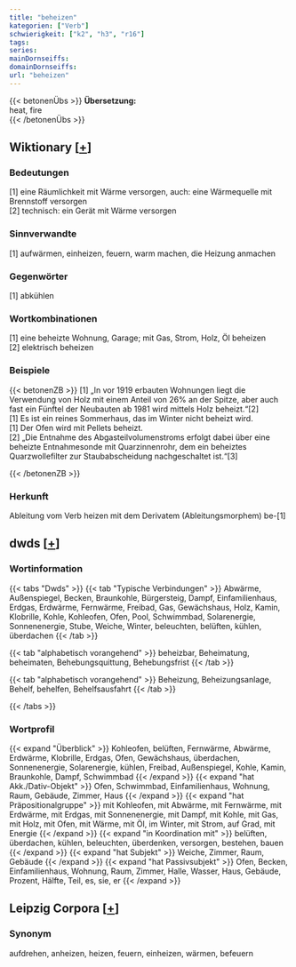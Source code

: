 ```yaml
---
title: "beheizen"
kategorien: ["Verb"]
schwierigkeit: ["k2", "h3", "r16"]
tags:
series:
mainDornseiffs:
domainDornseiffs:
url: "beheizen"
---
```


{{< betonenÜbs >}}
**Übersetzung:**  
heat, fire  
{{< /betonenÜbs >}}

## Wiktionary [[+](https://de.wiktionary.org/wiki/beheizen)]

### Bedeutungen
[1] eine Räumlichkeit mit Wärme versorgen, auch: eine Wärmequelle mit Brennstoff versorgen  
[2] technisch: ein Gerät mit Wärme versorgen  

### Sinnverwandte
[1] aufwärmen, einheizen, feuern, warm machen, die Heizung anmachen  

### Gegenwörter
[1] abkühlen  

### Wortkombinationen
[1] eine beheizte Wohnung, Garage; mit Gas, Strom, Holz, Öl beheizen  
[2] elektrisch beheizen  

### Beispiele
{{< betonenZB >}}
[1] „In vor 1919 erbauten Wohnungen liegt die Verwendung von Holz mit einem Anteil von 26% an der Spitze, aber auch fast ein Fünftel der Neubauten ab 1981 wird mittels Holz beheizt.“[2]  
[1] Es ist ein reines Sommerhaus, das im Winter nicht beheizt wird.  
[1] Der Ofen wird mit Pellets beheizt.  
[2] „Die Entnahme des Abgasteilvolumenstroms erfolgt dabei über eine beheizte Entnahmesonde mit Quarzinnenrohr, dem ein beheiztes Quarzwollefilter zur Staubabscheidung nachgeschaltet ist.“[3]  

{{< /betonenZB >}}
### Herkunft
Ableitung vom Verb heizen mit dem Derivatem (Ableitungsmorphem) be-[1]  



## dwds [[+](https://www.dwds.de/wb/beheizen)]

### Wortinformation
{{< tabs "Dwds" >}}
{{< tab "Typische Verbindungen" >}}
Abwärme, Außenspiegel, Becken, Braunkohle, Bürgersteig, Dampf, Einfamilienhaus, Erdgas, Erdwärme, Fernwärme, Freibad, Gas, Gewächshaus, Holz, Kamin, Klobrille, Kohle, Kohleofen, Ofen, Pool, Schwimmbad, Solarenergie, Sonnenenergie, Stube, Weiche, Winter, beleuchten, belüften, kühlen, überdachen
{{< /tab >}}

{{< tab "alphabetisch vorangehend" >}}
beheizbar, Beheimatung, beheimaten, Behebungsquittung, Behebungsfrist
{{< /tab >}}

{{< tab "alphabetisch vorangehend" >}}
Beheizung, Beheizungsanlage, Behelf, behelfen, Behelfsausfahrt
{{< /tab >}}

{{< /tabs >}}

### Wortprofil
{{< expand "Überblick" >}} Kohleofen, belüften, Fernwärme, Abwärme, Erdwärme, Klobrille, Erdgas, Ofen, Gewächshaus, überdachen, Sonnenenergie, Solarenergie, kühlen, Freibad, Außenspiegel, Kohle, Kamin, Braunkohle, Dampf, Schwimmbad {{< /expand >}}
{{< expand "hat Akk./Dativ-Objekt" >}} Ofen, Schwimmbad, Einfamilienhaus, Wohnung, Raum, Gebäude, Zimmer, Haus {{< /expand >}}
{{< expand "hat Präpositionalgruppe" >}} mit Kohleofen, mit Abwärme, mit Fernwärme, mit Erdwärme, mit Erdgas, mit Sonnenenergie, mit Dampf, mit Kohle, mit Gas, mit Holz, mit Ofen, mit Wärme, mit Öl, im Winter, mit Strom, auf Grad, mit Energie {{< /expand >}}
{{< expand "in Koordination mit" >}} belüften, überdachen, kühlen, beleuchten, überdenken, versorgen, bestehen, bauen {{< /expand >}}
{{< expand "hat Subjekt" >}} Weiche, Zimmer, Raum, Gebäude {{< /expand >}}
{{< expand "hat Passivsubjekt" >}} Ofen, Becken, Einfamilienhaus, Wohnung, Raum, Zimmer, Halle, Wasser, Haus, Gebäude, Prozent, Hälfte, Teil, es, sie, er {{< /expand >}}

## Leipzig Corpora [[+](https://corpora.uni-leipzig.de/en/res?word=beheizen&corpusId=deu_newscrawl-public_2018)]


### Synonym
aufdrehen, anheizen, heizen, feuern, einheizen, wärmen, befeuern

